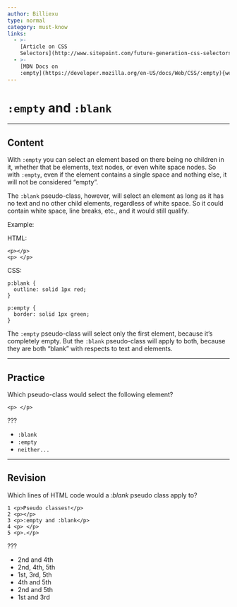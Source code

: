 ```yaml
---
author: Billiexu
type: normal
category: must-know
links:
  - >-
    [Article on CSS
    Selectors](http://www.sitepoint.com/future-generation-css-selectors-level-4/){website}
  - >-
    [MDN Docs on
    :empty](https://developer.mozilla.org/en-US/docs/Web/CSS/:empty){website}
---
```


# `:empty` and `:blank`


---

## Content

With `:empty` you can select an element based on there being no children in it, whether that be elements, text nodes, or even white space nodes. So with `:empty`, even if the element contains a single space and nothing else, it will not be considered “empty”.

The `:blank` pseudo-class, however, will select an element as long as it has no text and no other child elements, regardless of white space. So it could contain white space, line breaks, etc., and it would still qualify.

Example:

HTML:

```plain-text
<p></p>
<p> </p>

```

CSS:

```plain-text
p:blank {
  outline: solid 1px red;
}

p:empty {
  border: solid 1px green;
}

```

The `:empty` pseudo-class will select only the first element, because it’s completely empty. But the `:blank` pseudo-class will apply to both, because they are both “blank” with respects to text and elements.


---

## Practice

Which pseudo-class would select the following element?

```plain-text
<p> </p>
```

???

- `:blank`
- `:empty`
- `neither...`


---

## Revision

Which lines of HTML code would a *:blank* pseudo class apply to?

```plain-text
1 <p>Pseudo classes!</p>
2 <p></p>
3 <p>:empty and :blank</p>
4 <p> </p>
5 <p>.</p>
```

???

- 2nd and 4th
- 2nd, 4th, 5th
- 1st, 3rd, 5th
- 4th and 5th
- 2nd and 5th
- 1st and 3rd
